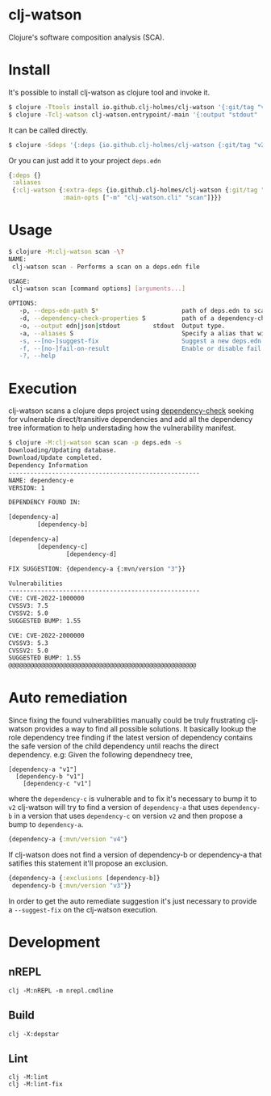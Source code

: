 # clj-watson
Clojure's software composition analysis (SCA).

# Install
It's possible to install clj-watson as clojure tool and invoke it.
```bash
$ clojure -Ttools install io.github.clj-holmes/clj-watson '{:git/tag "v2.1.1" :git/sha "3081aca"}'
$ clojure -Tclj-watson clj-watson.entrypoint/-main '{:output "stdout" :dependency-check-properties nil :fail-on-result true :deps-edn-path "deps.edn" :suggest-fix true :aliases ["*"]}'
```
It can be called directly.
```bash
$ clojure -Sdeps '{:deps {io.github.clj-holmes/clj-watson {:git/tag "v2.1.1" :git/sha "3081aca"}}}' -M -m clj-watson.cli scan -p deps.edn
```
Or you can just add it to your project `deps.edn`
```clojure
{:deps {}
 :aliases
 {:clj-watson {:extra-deps {io.github.clj-holmes/clj-watson {:git/tag "v2.1.1" :git/sha "3081aca"}}
               :main-opts ["-m" "clj-watson.cli" "scan"]}}}
```

# Usage
```bash
$ clojure -M:clj-watson scan -\? 
NAME:
 clj-watson scan - Performs a scan on a deps.edn file

USAGE:
 clj-watson scan [command options] [arguments...]

OPTIONS:
   -p, --deps-edn-path S*                       path of deps.edn to scan.
   -d, --dependency-check-properties S          path of a dependency-check properties file. If not provided uses resources/dependency-check.properties.
   -o, --output edn|json|stdout         stdout  Output type.
   -a, --aliases S                              Specify a alias that will have the dependencies analysed alongside with the project deps.It's possible to provide multiple aliases. If a * is provided all the aliases are going to be analysed.
   -s, --[no-]suggest-fix                       Suggest a new deps.edn file fixing all vulnerabilities found.
   -f, --[no-]fail-on-result                    Enable or disable fail if results were found (useful for CI/CD).
   -?, --help
```

# Execution
clj-watson scans a clojure deps project using [dependency-check](https://github.com/jeremylong/DependencyCheck) seeking for vulnerable direct/transitive dependencies and add all the dependency tree information to help understading how the vulnerability manifest.

```bash
$ clojure -M:clj-watson scan scan -p deps.edn -s
Downloading/Updating database.
Download/Update completed.
Dependency Information
-----------------------------------------------------
NAME: dependency-e
VERSION: 1

DEPENDENCY FOUND IN:

[dependency-a]
        [dependency-b]

[dependency-a]
        [dependency-c]
                [dependency-d]

FIX SUGGESTION: {dependency-a {:mvn/version "3"}}

Vulnerabilities
-----------------------------------------------------
CVE: CVE-2022-1000000
CVSSV3: 7.5
CVSSV2: 5.0
SUGGESTED BUMP: 1.55 

CVE: CVE-2022-2000000
CVSSV3: 5.3
CVSSV2: 5.0
SUGGESTED BUMP: 1.55 
@@@@@@@@@@@@@@@@@@@@@@@@@@@@@@@@@@@@@@@@@@@@@@@@@@@@
```

# Auto remediation
Since fixing the found vulnerabilities manually could be truly frustrating clj-watson provides a way to find all possible solutions. It basically lookup the role dependency tree finding if the latest version of dependency contains the safe version of the child dependency until reachs the direct dependency. e.g:
Given the following dependnecy tree,

```
[dependency-a "v1"]
  [dependency-b "v1"]
    [dependency-c "v1"]
```

where the `dependency-c` is vulnerable and to fix it's necessary to bump it to `v2` clj-watson will try to find a version of `dependency-a` that uses `dependency-b` in a version that uses `dependency-c` on version `v2` and then propose a bump to `dependency-a`.

```clojure
{dependency-a {:mvn/version "v4"}
```

If clj-watson does not find a version of dependency-b or dependency-a that satifies this statement it'll propose an exclusion.

```clojure
{dependency-a {:exclusions [dependency-b]}
 dependency-b {:mvn/version "v3"}}
````

In order to get the auto remediate suggestion it's just necessary to provide a `--suggest-fix` on the clj-watson execution.

# Development
## nREPL
``` 
clj -M:nREPL -m nrepl.cmdline
```

## Build
```
clj -X:depstar
```

## Lint
```
clj -M:lint
clj -M:lint-fix
```
